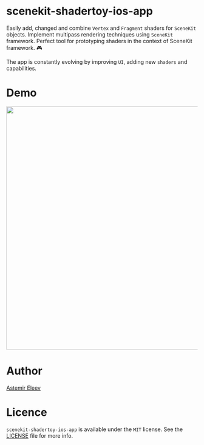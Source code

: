 # scenekit-shadertoy-ios-app
Easily add, changed and combine `Vertex` and `Fragment` shaders for `SceneKit` objects. Implement multipass rendering techniques using `SceneKit` framework. Perfect tool for prototyping  shaders in the context of SceneKit framework. 🎮

The app is constantly evolving by improving `UI`, adding new `shaders` and capabilities.

# Demo

<img src="https://user-images.githubusercontent.com/5098753/38455102-8fe937d2-3a7b-11e8-94cf-501d3f726b26.gif" width="640">

# Author 
[Astemir Eleev](https://github.com/jVirus)

# Licence 
`scenekit-shadertoy-ios-app` is available under the `MIT` license. See the [LICENSE](https://github.com/jVirus/SceneShadertoy/blob/master/LICENSE) file for more info.
